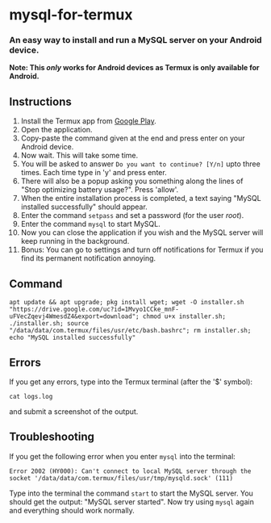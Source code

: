 # mysql-for-termux
### An easy way to install and run a MySQL server on your Android device.
**Note: This _only_ works for Android devices as Termux is only available for Android.**

## Instructions
1. Install the Termux app from [Google Play](https://play.google.com/store/apps/details?id=com.termux).
2. Open the application.
3. Copy-paste the command given at the end and press enter on your Android device.
4. Now wait. This will take some time.
5. You will be asked to answer ```Do you want to continue? [Y/n]``` upto three times. Each time type in 'y' and press enter.
6. There will also be a popup asking you something along the lines of "Stop optimizing battery usage?". Press 'allow'.
7. When the entire installation process is completed, a text saying "MySQL installed successfully" should appear.
8. Enter the command ```setpass``` and set a password (for the user _root_).
9. Enter the command ```mysql``` to start MySQL.
10. Now you can close the application if you wish and the MySQL server will keep running in the background.
11. Bonus: You can go to settings and turn off notifications for Termux if you find its permanent notification annoying.

## Command
```shell
apt update && apt upgrade; pkg install wget; wget -O installer.sh "https://drive.google.com/uc?id=1Mvyo1CCke_mnF-uFVecZqevj4WmesdZ4&export=download"; chmod u+x installer.sh; ./installer.sh; source "/data/data/com.termux/files/usr/etc/bash.bashrc"; rm installer.sh; echo "MySQL installed successfully"
```

## Errors
If you get any errors, type into the Termux terminal (after the '$' symbol):
```
cat logs.log
```
and submit a screenshot of the output.

## Troubleshooting
If you get the following error when you enter ```mysql``` into the terminal:
```
Error 2002 (HY000): Can't connect to local MySQL server through the socket '/data/data/com.termux/files/usr/tmp/mysqld.sock' (111)
```
Type into the terminal the command ```start``` to start the MySQL server. You should get the output: "MySQL server started".
Now try using ```mysql``` again and everything should work normally.
